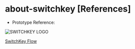# about-switchkey [References]


- Prototype Reference:

![SWITCHKEY LOGO](https://github.com/RobsNotHere/SwitchKey-Frontend-API/assets/166869306/a006122b-c77c-465c-8d15-8d28cc7d6307)

[SwitchKey Flow](https://www.figma.com/proto/a8GCF8Nlb0am43oCS41j4n/SwitchKey-Final-Design?type=design&t=5nTVIIvzzwnync0j-0&scaling=min-zoom&starting-point-node-id=46%3A1027&show-proto-sidebar=1&node-id=46-1027)




